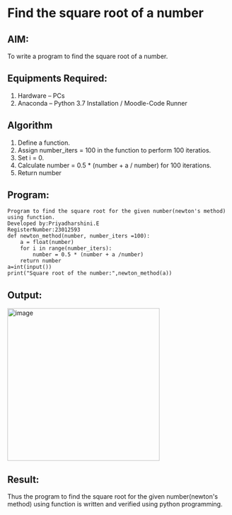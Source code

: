 # Find the square root of a number

## AIM:
To write a program to find the square root of a number.

## Equipments Required:
1. Hardware – PCs
2. Anaconda – Python 3.7 Installation / Moodle-Code Runner

## Algorithm
1. Define a function.
2. Assign number_iters = 100 in the function to perform 100 iteratios.
3. Set i = 0.
4. Calculate  number = 0.5 * (number + a / number) for 100 iterations.
5. Return number

## Program:
```
Program to find the square root for the given number(newton's method) using function.
Developed by:Priyadharshini.E
RegisterNumber:23012593  
def newton_method(number, number_iters =100):
    a = float(number)
    for i in range(number_iters):
        number = 0.5 * (number + a /number)
    return number
a=int(input())
print("Square root of the number:",newton_method(a))
```
## Output:
<img width="344" alt="image" src="https://github.com/EPriyadharshini/Square-root-of-a-number/assets/144870831/d4df8e0e-6a64-448e-9cae-2465f28fbf73">



## Result:
Thus the program to find the square root for the given number(newton's method) using function is written and verified using python programming.

